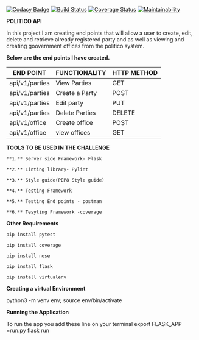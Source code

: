 [![Codacy Badge](https://api.codacy.com/project/badge/Grade/f7bd68661f4148e8bb70aa4f1c25c87e)](https://www.codacy.com/app/Jacksonmwirigi/politico?utm_source=github.com&amp;utm_medium=referral&amp;utm_content=Jacksonmwirigi/politico&amp;utm_campaign=Badge_Grade) [![Build Status](https://travis-ci.org/Jacksonmwirigi/politico.svg?branch=develop)](https://travis-ci.org/Jacksonmwirigi/politico)
[![Coverage Status](https://coveralls.io/repos/github/Jacksonmwirigi/politico/badge.svg?branch=develop)](https://coveralls.io/github/Jacksonmwirigi/politico?branch=develop)
[![Maintainability](https://api.codeclimate.com/v1/badges/7dfc59d33df29d7d5cbf/maintainability)](https://codeclimate.com/github/Jacksonmwirigi/politico/maintainability)

**POLITICO API**

In this project I am creating end points that will allow a user to create, edit, delete and retrieve already registered party and as well as viewing and creating goovernment offices from the politico system.

**Below are the end points I have created.**

| END POINT | FUNCTIONALITY | HTTP METHOD |
|-----------------|----------------|--------------|
| api/v1/parties | View Parties | GET |
| api/v1/parties | Create a Party | POST |
| api/v1/parties | Edit party | PUT |
| api/v1/parties | Delete Parties| DELETE |
| api/v1/office | Create office | POST |
| api/v1/office | view offices | GET |

**TOOLS TO BE USED IN THE CHALLENGE**

    **1.** Server side Framework- Flask

    **2.** Linting library- Pylint

    **3.** Style guide(PEP8 Style guide)

    **4.** Testing Framework

    **5.** Testing End points - postman

    **6.** Tesyting Framework -coverage

**Other Requirements**

    pip install pytest

    pip install coverage

    pip install nose

    pip install flask

    pip install virtualenv

**Creating a virtual Environment**

python3 -m venv env;
source env/bin/activate

**Running the Application**

To run the app you add these line on your terminal 
export FLASK_APP =run.py
flask run